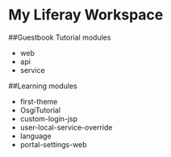 # My Liferay Workspace

##Guestbook Tutorial modules
- web
- api
- service

##Learning modules
- first-theme
- OsgiTutorial
- custom-login-jsp
- user-local-service-override
- language
- portal-settings-web